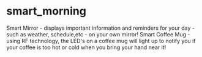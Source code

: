 # smart_morning
Smart Mirror - displays important information and reminders for your day - such as weather, schedule,etc - on your own mirror! Smart Coffee Mug - using RF technology, the LED's on a coffee mug will light up to notify you if your coffee is too hot or cold when you bring your hand near it!
